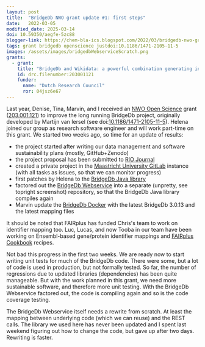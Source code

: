 ```yaml
---
layout: post
title:  "BridgeDb NWO grant update #1: first steps"
date:   2022-03-05
modified_date: 2025-03-14
doi: 10.59350/aegfe-5zc88
blogger-link: https://chem-bla-ics.blogspot.com/2022/03/bridgedb-nwo-grant-update-1-first-steps.html
tags: grant bridgedb openscience justdoi:10.1186/1471-2105-11-5
images: /assets/images/bridgedbWebserviceScratch.png
grants:
  - grant:
    title: "BridgeDb and Wikidata: a powerful combination generating interoperable open research"
    id: drc.filenumber:203001121
    funder:
      name: "Dutch Research Council"
      ror: 04jsz6e67
---
```


Last year, Denise, Tina, Marvin, and I received an [NWO Open Science](https://www.nwo.nl/en/researchprogrammes/open-science/open-science-fund)
grant ([203.001.121](https://www.nwo.nl/en/projects/203001121)) to improve the long running BridgeDb project, originally developed by Martijn van Iersel
(see doi:[10.1186/1471-2105-11-5](https://doi.org/10.1186/1471-2105-11-5)). Helena joined our group as research software engineer and will work
part-time on this grant. We started two weeks ago, so time for an update of results:

* the project started after writing our data management and software sustainability plans (mostly, GitHub+Zenodo)
* the project proposal has been submitted to [RIO Journal](https://riojournal.com/)
* created a private project in the [Maastricht University GitLab](https://gitlab.maastrichtuniversity.nl/) instance (with all tasks as issues, so that we can monitor progress)
* first patches by Helena to the [BridgeDb Java library](https://github.com/bridgedb/bridgedb)
* factored out the [BridgeDb Webservice](https://github.com/bridgedb/bridgedb-webservice) into a separate (unpretty, see topright screenshot) repository, so that the BridgeDb Java library compiles again
* Marvin update the [BridgeDb Docker](https://hub.docker.com/layers/bigcatum/bridgedb/3.0.13.20220304/images/sha256-ad373eae152806d0935b751bcd06216732c7e26d3c34efba5e6a388d48c37087?context=explore) with the latest BridgeDb 3.0.13 and the latest mapping files

It should be noted that FAIRplus has funded Chris's team to work on identifier mapping too. Luc, Lucas, and now Tooba in our team have been working
on Ensembl-based gene/protein identifier mappings and [FAIRplus Cookbook](https://fairplus.github.io/the-fair-cookbook/) recipes.

Not bad this progress in the first two weeks. We are ready now to start writing unit tests for much of the BridgeDb code. There were some, but a lot of code is used in production, but not formally tested. So far, the number of regressions due to updated libraries (dependencies) has been quite manageable. But with the work planned in this grant, we need more sustainable software, and therefore more unit testing. With the BridgeDb Webservice factored out, the code is compiling again and so is the code coverage testing.

The BridgeDb Webservice itself needs a rewrite from scratch. At least the mapping between underlying code (which we can reuse) and the REST calls. The library we used here has never been updated and I spent last weekend figuring out how to change the code, but gave up after two days. Rewriting is faster.
